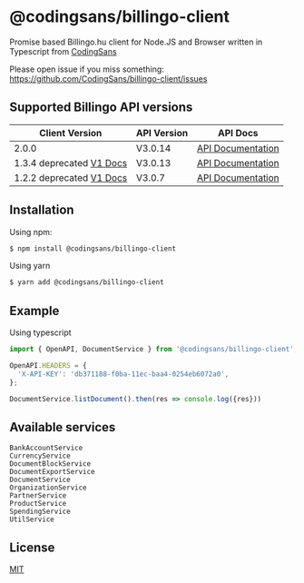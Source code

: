 # @codingsans/billingo-client

Promise based Billingo.hu client for Node.JS and Browser written in Typescript from [CodingSans](https://codingsans.com)

Please open issue if you miss something:
https://github.com/CodingSans/billingo-client/issues

## Supported Billingo API versions

| Client Version | API Version | API Docs                                                                      |
| -------------- | ----------- | ----------------------------------------------------------------------------- |
| 2.0.0          | V3.0.14     | [API Documentation](https://app.swaggerhub.com/apis/Billingo/Billingo/3.0.14) |
| 1.3.4 deprecated [V1 Docs](https://github.com/CodingSans/billingo-client/blob/master/README_V1.md) | V3.0.13     | [API Documentation](https://app.swaggerhub.com/apis/Billingo/Billingo/3.0.13) |
| 1.2.2 deprecated [V1 Docs](https://github.com/CodingSans/billingo-client/blob/master/README_V1.md)         | V3.0.7      | [API Documentation](https://app.swaggerhub.com/apis/Billingo/Billingo/3.0.7)  |

## Installation

Using npm:

```bash
$ npm install @codingsans/billingo-client
```

Using yarn

```bash
$ yarn add @codingsans/billingo-client
```

## Example

Using typescript

```ts
import { OpenAPI, DocumentService } from '@codingsans/billingo-client';

OpenAPI.HEADERS = {
  'X-API-KEY': 'db371188-f0ba-11ec-baa4-0254eb6072a0',
};

DocumentService.listDocument().then(res => console.log({res}))

```

## Available services

```
BankAccountService
CurrencyService
DocumentBlockService
DocumentExportService
DocumentService
OrganizationService
PartnerService
ProductService
SpendingService
UtilService
```


## License

[MIT](LICENSE)
